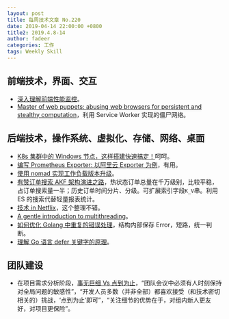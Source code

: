 ```yaml
---
layout: post
title: 每周技术文章 No.220
date: 2019-04-14 22:00:00 +0800
title2: 2019.4.8-14
author: fadeer
categories: 工作
tags: Weekly Skill
---
```


## 前端技术，界面、交互

- [深入理解前端性能监控](https://segmentfault.com/a/1190000018785911)。
- [Master of web puppets: abusing web browsers for persistent and stealthy computation](https://blog.acolyer.org/2019/04/12/master-of-web-puppets-abusing-web-browsers-for-persistent-and-stealthy-computation/)，利用 Service Worker 实现的僵尸网络。

## 后端技术，操作系统、虚拟化、存储、网络、桌面

- [K8s 集群中的 Windows 节点，这样搭建快速搞定！](https://www.kubernetes.org.cn/5244.html)呵呵。
- [编写 Prometheus Exporter: 以阿里云 Exporter 为例](https://aleiwu.com/post/aliyun-exporter-bp/)，有用。
- [使用 nomad 实现工作负载版本升级](https://tonybai.com/2019/04/09/upgrade-workload-using-nomad/)。
- [有赞订单搜索 AKF 架构演进之路](https://tech.youzan.com/order_akf_search/)，热状态订单总量在千万级别，比较平稳，占订单搜索量一半；历史订单时间分片、分级。可扩展索引字段`K_V`串。利用 ES 的搜索代替轻量报表统计。
- [技术 in Netflix](https://www.rowkey.me/blog/2019/04/13/netflix/)，这个整理不错。
- [A gentle introduction to multithreading](https://www.internalpointers.com/post/gentle-introduction-multithreading)。
- [如何优化 Golang 中重复的错误处理](https://huoding.com/2019/04/11/728)，结构内部保存 Error，短路，统一判断。
- [理解 Go 语言 defer 关键字的原理](https://draveness.me/golang-defer)。

## 团队建设

- 在项目需求分析阶段，[事无巨细 Vs 点到为止](https://blog.kazaff.me/2019/04/29/%E4%BA%8B%E6%97%A0%E5%B7%A8%E7%BB%86vs%E7%82%B9%E5%88%B0%E4%B8%BA%E6%AD%A2/)，“团队会议中必须有人时刻保持对全局问题的敏感性”，“开发人员多数（并非全部）都喜欢接受（和技术密切相关的）挑战，‘点到为止’即可”，“关注细节的优势在于，对组内新人更友好，对项目更保险”。
